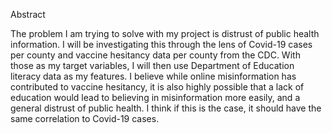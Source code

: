 Abstract

The problem I am trying to solve with my project is
distrust of public health information. I will be investigating this through the lens of 
Covid-19 cases per county and vaccine hesitancy data per county from the CDC. With those as my target variables, 
I will then use Department of Education literacy data as my features. I believe while online misinformation has contributed
to vaccine hesitancy, it is also highly possible that a lack of education would lead to believing in misinformation more easily, and 
a general distrust of public health. I think if this is the case, it should have the same correlation to Covid-19 cases.